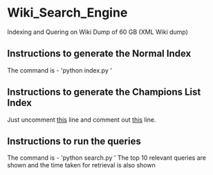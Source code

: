 # Wiki_Search_Engine
Indexing and Quering on Wiki Dump of 60 GB (XML Wiki dump)

## Instructions to generate the Normal Index
The command is - 'python index.py <Path to the Data xml file>'
  
## Instructions to generate the Champions List Index
Just uncomment [this](https://github.com/Bhargavasomu/Wiki_Search_Engine/blob/8c6ef92daece62dd6c40376fafbec9aa23b78014/merge.py#L82) line and comment out [this](https://github.com/Bhargavasomu/Wiki_Search_Engine/blob/8c6ef92daece62dd6c40376fafbec9aa23b78014/merge.py#L84) line.

## Instructions to run the queries
The command is - 'python search.py <Directory Containing the indexes without />'
The top 10 relevant queries are shown and the time taken for retrieval is also shown
